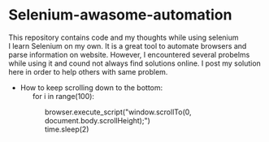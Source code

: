 # Selenium-awasome-automation
This repository contains code and my thoughts while using selenium <br>
I learn Selenium on my own. It is a great tool to automate browsers and parse information on website. However, I encountered several probelms while using it and cound not always find solutions online. I post my solution here in order to help others with same problem. 
<ul>
<li>How to keep scrolling down to the bottom:
<ul>
for i in range(100):<br>
<ul>
    browser.execute_script("window.scrollTo(0, document.body.scrollHeight);")<br>
    time.sleep(2)</ul>
</ul>
</ul>
